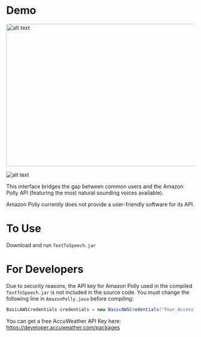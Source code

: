 # Demo 
<img src="https://i.imgur.com/zoRFvVH.jpg" alt="alt text" width="850" height="381">

![alt text](https://i.imgur.com/AizqmRg.png)

This interface bridges the gap between common users and the Amazon Polly API (featuring the most natural sounding voices available).

Amazon Polly currently does not provide a user-friendly software for its API.

# To Use
Download and run `TextToSpeech.jar`

# For Developers
Due to security reasons, the API key for Amazon Polly used in the compiled `TextToSpeech.jar` is not included in the source code. You must change the following line in `AmazonPolly.java` before compiling:

```java 
BasicAWSCredentials credentials = new BasicAWSCredentials("Your_Access_Key_ID", "Your_Secret_Key");
```

You can get a free AccuWeather API Key here: https://developer.accuweather.com/packages
